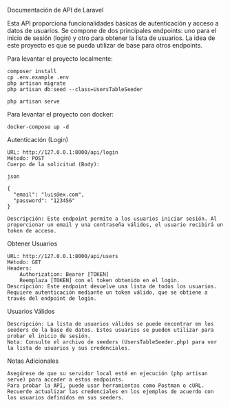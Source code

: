 Documentación de API de Laravel

Esta API proporciona funcionalidades básicas de autenticación y acceso a datos de usuarios. Se compone de dos principales endpoints: uno para el inicio de sesión (login) y otro para obtener la lista de usuarios. La idea de este proyecto es que se pueda utilizar de base para otros endpoints.


Para levantar el proyecto localmente:

    composer install
    cp .env.example .env
    php artisan migrate
    php artisan db:seed --class=UsersTableSeeder

    php artisan serve

Para levantar el proyecto con docker:

    docker-compose up -d



Autenticación (Login)

    URL: http://127.0.0.1:8000/api/login
    Método: POST
    Cuerpo de la solicitud (Body):

    json

    {
      "email": "luis@ex.com",
      "password": "123456"
    }

    Descripción: Este endpoint permite a los usuarios iniciar sesión. Al proporcionar un email y una contraseña válidos, el usuario recibirá un token de acceso.

Obtener Usuarios

    URL: http://127.0.0.1:8000/api/users
    Método: GET
    Headers:
        Authorization: Bearer [TOKEN]
        Reemplaza [TOKEN] con el token obtenido en el login.
    Descripción: Este endpoint devuelve una lista de todos los usuarios. Requiere autenticación mediante un token válido, que se obtiene a través del endpoint de login.

Usuarios Válidos

    Descripción: La lista de usuarios válidos se puede encontrar en los seeders de la base de datos. Estos usuarios se pueden utilizar para probar el inicio de sesión.
    Nota: Consulte el archivo de seeders (UsersTableSeeder.php) para ver la lista de usuarios y sus credenciales.

Notas Adicionales

    Asegúrese de que su servidor local esté en ejecución (php artisan serve) para acceder a estos endpoints.
    Para probar la API, puede usar herramientas como Postman o cURL.
    Recuerde actualizar las credenciales en los ejemplos de acuerdo con los usuarios definidos en sus seeders.
